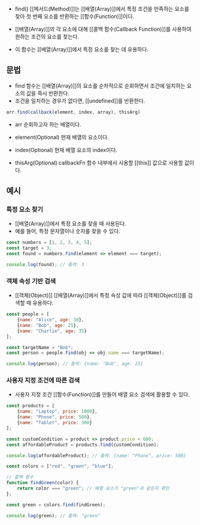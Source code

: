 - find() [[메서드(Method)]]는 [[배열(Array)]]에서 특정 조건을 만족하는 요소를 찾아 첫 번째 요소를 반환하는 [[함수(Function)]]이다. 

- [[배열(Array)]]의 각 요소에 대해 [[콜백 함수(Callback Function)]]를 사용하여 원하는 조건의 요소를 찾는다.
- 이 함수는 [[배열(Array)]]에서 특정 요소를 찾는 데 유용하다.


## 문법

- find 함수는 [[배열(Array)]]의 요소를 순차적으로 순회하면서 조건에 일치하는 요소의 값을 즉시 반환한다.
- 조건을 일치하는 경우가 없다면, [[undefined]]를 반환한다.

```js
arr.find(callback(element, index, array), thisArg)
```

- arr 순회하고자 하는 배열이다.
- element(Optional) 현재 배열의 요소이다.
- index(Optional) 현재 배열 요소의 index이다.

- thisArg(Optional) callbackFn 함수 내부에서 사용할 [[this]] 값으로 사용할 값이다.


## 예시

### 특정 요소 찾기

- [[배열(Array)]]에서 특정 요소를 찾을 때 사용된다. 
- 예를 들어, 특정 문자열이나 숫자를 찾을 수 있다.

```javascript
const numbers = [1, 2, 3, 4, 5];
const target = 3;
const found = numbers.find(element => element === target);

console.log(found); // 출력: 3
```


### 객체 속성 기반 검색

- [[객체(Object)]] [[배열(Array)]]에서 특정 속성 값에 따라 [[객체(Object)]]를 검색할 때 유용하다.

```javascript
const people = [
    {name: "Alice", age: 30},
    {name: "Bob", age: 25},
    {name: "Charlie", age: 35}
];

const targetName = "Bob";
const person = people.find(obj => obj.name === targetName);

console.log(person); // 출력: {name: "Bob", age: 25}
```


### 사용자 지정 조건에 따른 검색

- 사용자 지정 조건 [[함수(Function)]]를 만들어 배열 요소 검색에 활용할 수 있다.

```javascript
const products = [
    {name: "Laptop", price: 1000},
    {name: "Phone", price: 500},
    {name: "Tablet", price: 300}
];

const customCondition = product => product.price < 600;
const affordableProduct = products.find(customCondition);

console.log(affordableProduct); // 출력: {name: "Phone", price: 500}
```

```javascript
const colors = ["red", "green", "blue"];

// 콜백 함수
function findGreen(color) {
    return color === "green"; // 배열 요소가 "green"과 같은지 확인
};

const green = colors.find(findGreen);

console.log(green); // 출력: "green"
```